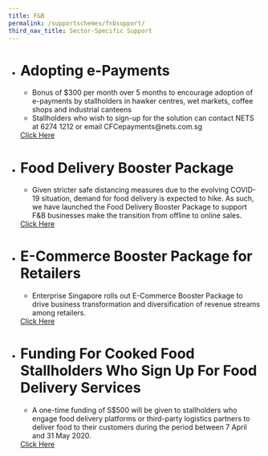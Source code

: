 ```yaml
---
title: F&B
permalink: /supportschemes/fnbsupport/
third_nav_title: Sector-Specific Support
---
```


<div class="gobizfinapplyTable">
  <ul class="gobizfinapplyTable-firstTable">
    <li class="gobizfinapplyTable-firstTable_table">
      <h1 class="gobizfinapplyTable-firstTable_table__header">Adopting e-Payments</h1>
      <ul class="gobizfinapplyTable-firstTable_table__options">
        <li>Bonus of $300 per month over 5 months to encourage adoption of e-payments by stallholders in hawker centres, wet markets, coffee shops and industrial canteens</li>
        <li>Stallholders who wish to sign-up for the solution can contact NETS at 6274 1212 or email CFCepayments@nets.com.sg</li>
      </ul>
      <a href="https://go.gov.sg/digitalresiliencebonus"><div class="gobizfinapplyTable-firstTable_table__getstart">Click Here</div></a>
    </li>
  </ul>
</div>

<div class="gobizfinapplyTable">
  <ul class="gobizfinapplyTable-firstTable">
    <li class="gobizfinapplyTable-firstTable_table">
      <h1 class="gobizfinapplyTable-firstTable_table__header">Food Delivery Booster Package</h1>
      <ul class="gobizfinapplyTable-firstTable_table__options">
        <li>Given stricter safe distancing measures due to the evolving COVID-19 situation, demand for food delivery is expected to hike. As such, we have launched the Food Delivery Booster Package to support F&B businesses make the transition from offline to online sales.</li>
      </ul>
      <a href="https://go.gov.sg/fdbp"><div class="gobizfinapplyTable-firstTable_table__getstart">Click Here</div></a>
    </li>
  </ul>
</div>

<div class="gobizfinapplyTable">
  <ul class="gobizfinapplyTable-firstTable">
    <li class="gobizfinapplyTable-firstTable_table">
      <h1 class="gobizfinapplyTable-firstTable_table__header">E-Commerce Booster Package for Retailers</h1>
      <ul class="gobizfinapplyTable-firstTable_table__options">
        <li>Enterprise Singapore rolls out E-Commerce Booster Package to drive business transformation and diversification of revenue streams among retailers.</li>
      </ul>
      <a href="https://go.gov.sg/ebp"><div class="gobizfinapplyTable-firstTable_table__getstart">Click Here</div></a>
    </li>
  </ul>
</div>

<div class="gobizfinapplyTable">
  <ul class="gobizfinapplyTable-firstTable">
    <li class="gobizfinapplyTable-firstTable_table">
      <h1 class="gobizfinapplyTable-firstTable_table__header">Funding For Cooked Food Stallholders Who Sign Up For Food Delivery Services</h1>
      <ul class="gobizfinapplyTable-firstTable_table__options">
        <li>A one-time funding of S$500 will be given to stallholders who engage food delivery platforms or third-party logistics partners to deliver food to their customers during the period between 7 April and 31 May 2020.</li>
      </ul>
      <a href="https://go.gov.sg/hawker500delivery"><div class="gobizfinapplyTable-firstTable_table__getstart">Click Here</div></a>
    </li>
  </ul>
</div>

